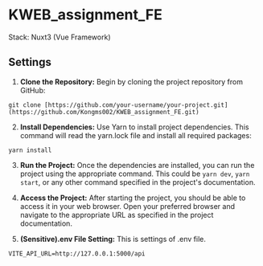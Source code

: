 # KWEB_assignment_FE
Stack: Nuxt3 (Vue Framework)

## Settings
1. <strong>Clone the Repository:</strong> Begin by cloning the project repository from GitHub:
```
git clone [https://github.com/your-username/your-project.git](https://github.com/Kongms002/KWEB_assignment_FE.git)
```
2. <strong>Install Dependencies:</strong> Use Yarn to install project dependencies. This command will read the yarn.lock file and install all required packages:
```
yarn install
```
3. <strong>Run the Project:</strong> Once the dependencies are installed, you can run the project using the appropriate command. This could be `yarn dev`, `yarn start`, or any other command specified in the project's documentation.

4. <strong>Access the Project:</strong> After starting the project, you should be able to access it in your web browser. Open your preferred browser and navigate to the appropriate URL as specified in the project documentation.

5. <strong>(Sensitive).env File Setting:</strong> This is settings of .env file.
```
VITE_API_URL=http://127.0.0.1:5000/api
```
